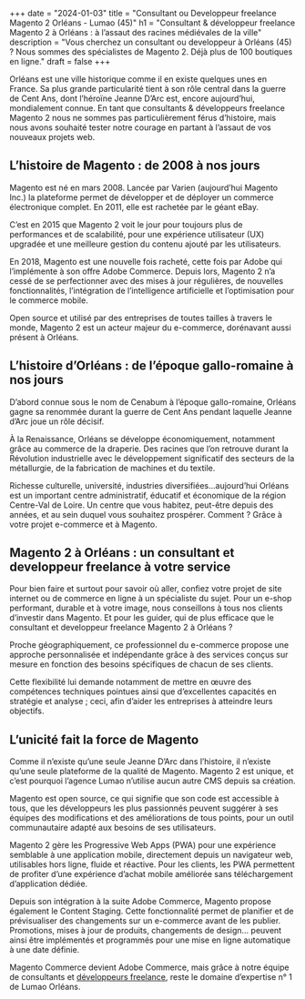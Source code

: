 +++
date = "2024-01-03"
title = "Consultant ou Developpeur freelance Magento 2 Orléans - Lumao (45)"
h1 = "Consultant & développeur freelance Magento 2 à Orléans : à l’assaut des racines médiévales de la ville"
description = "Vous cherchez un consultant ou developpeur à Orléans (45) ? Nous sommes des spécialistes de Magento 2. Déjà plus de 100 boutiques en ligne."
draft = false
+++

Orléans est une ville historique comme il en existe quelques unes en France. Sa plus grande particularité tient à son rôle central dans la guerre de Cent Ans, dont l’héroïne Jeanne D’Arc est, encore aujourd’hui, mondialement connue. En tant que consultants & développeurs freelance Magento 2 nous ne sommes pas particulièrement férus d’histoire, mais nous avons souhaité tester notre courage en partant à l’assaut de vos nouveaux projets web.

## L’histoire de Magento : de 2008 à nos jours
Magento est né en mars 2008. Lancée par Varien (aujourd’hui Magento Inc.) la plateforme permet de développer et de déployer un commerce électronique complet. En 2011, elle est rachetée par le géant eBay.

C’est en 2015 que Magento 2 voit le jour pour toujours plus de performances et de scalabilité, pour une expérience utilisateur (UX) upgradée et une meilleure gestion du contenu ajouté par les utilisateurs.

En 2018, Magento est une nouvelle fois racheté, cette fois par Adobe qui l’implémente à son offre Adobe Commerce. Depuis lors, Magento 2 n’a cessé de se perfectionner avec des mises à jour régulières, de nouvelles fonctionnalités, l’intégration de l’intelligence artificielle et l’optimisation pour le commerce mobile.

Open source et utilisé par des entreprises de toutes tailles à travers le monde, Magento 2 est un acteur majeur du e-commerce, dorénavant aussi présent à Orléans.

## L’histoire d’Orléans : de l’époque gallo-romaine à nos jours
D’abord connue sous le nom de Cenabum à l’époque gallo-romaine, Orléans gagne sa renommée durant la guerre de Cent Ans pendant laquelle Jeanne d’Arc joue un rôle décisif.

À la Renaissance, Orléans se développe économiquement, notamment grâce au commerce de la draperie. Des racines que l’on retrouve durant la Révolution industrielle avec le développement significatif des secteurs de la métallurgie, de la fabrication de machines et du textile.

Richesse culturelle, université, industries diversifiées...aujourd’hui Orléans est un important centre administratif, éducatif et économique de la région Centre-Val de Loire. Un centre que vous habitez, peut-être depuis des années, et au sein duquel vous souhaitez prospérer. Comment ? Grâce à votre projet e-commerce et à Magento.

## Magento 2 à Orléans : un consultant et developpeur freelance à votre service
Pour bien faire et surtout pour savoir où aller, confiez votre projet de site internet ou de commerce en ligne à un spécialiste du sujet. Pour un e-shop performant, durable et à votre image, nous conseillons à tous nos clients d’investir dans Magento. Et pour les guider, qui de plus efficace que le consultant et developpeur freelance Magento 2 à Orléans ?

Proche géographiquement, ce professionnel du e-commerce propose une approche personnalisée et indépendante grâce à des services conçus sur mesure en fonction des besoins spécifiques de chacun de ses clients.

Cette flexibilité lui demande notamment de mettre en œuvre des compétences techniques pointues ainsi que d’excellentes capacités en stratégie et analyse ; ceci, afin d’aider les entreprises à atteindre leurs objectifs.

## L’unicité fait la force de Magento
Comme il n’existe qu’une seule Jeanne D’Arc dans l’histoire, il n’existe qu’une seule plateforme de la qualité de Magento. Magento 2 est unique, et c’est pourquoi l’agence Lumao n’utilise aucun autre CMS depuis sa création.

Magento est open source, ce qui signifie que son code est accessible à tous, que les développeurs les plus passionnés peuvent suggérer à ses équipes des modifications et des améliorations de tous points, pour un outil communautaire adapté aux besoins de ses utilisateurs.

Magento 2 gère les Progressive Web Apps (PWA) pour une expérience semblable à une application mobile, directement depuis un navigateur web, utilisables hors ligne, fluide et réactive. Pour les clients, les PWA permettent de profiter d’une expérience d’achat mobile améliorée sans téléchargement d’application dédiée.

Depuis son intégration à la suite Adobe Commerce, Magento propose également le Content Staging. Cette fonctionnalité permet de planifier et de prévisualiser des changements sur un e-commerce avant de les publier. Promotions, mises à jour de produits, changements de design… peuvent ainsi être implémentés et programmés pour une mise en ligne automatique à une date définie.

Magento Commerce devient Adobe Commerce, mais grâce à notre équipe de consultants et [développeurs freelance](/ecommerce/cms/magento/freelance/), reste le domaine d’expertise n° 1 de Lumao Orléans.
